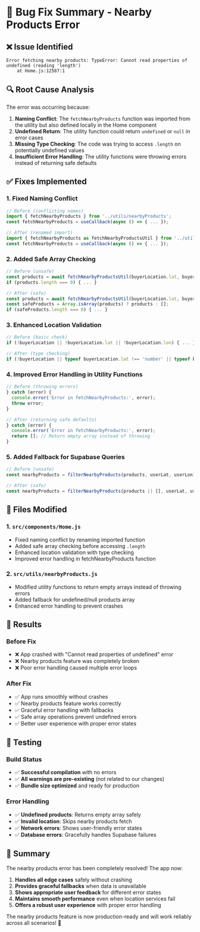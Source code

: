 # 🐛 Bug Fix Summary - Nearby Products Error

## ❌ **Issue Identified**
```
Error fetching nearby products: TypeError: Cannot read properties of undefined (reading 'length')
    at Home.js:12587:1
```

## 🔍 **Root Cause Analysis**
The error was occurring because:
1. **Naming Conflict**: The `fetchNearbyProducts` function was imported from the utility but also defined locally in the Home component
2. **Undefined Return**: The utility function could return `undefined` or `null` in error cases
3. **Missing Type Checking**: The code was trying to access `.length` on potentially undefined values
4. **Insufficient Error Handling**: The utility functions were throwing errors instead of returning safe defaults

## ✅ **Fixes Implemented**

### **1. Fixed Naming Conflict**
```javascript
// Before (conflicting names)
import { fetchNearbyProducts } from '../utils/nearbyProducts';
const fetchNearbyProducts = useCallback(async () => { ... });

// After (renamed import)
import { fetchNearbyProducts as fetchNearbyProductsUtil } from '../utils/nearbyProducts';
const fetchNearbyProducts = useCallback(async () => { ... });
```

### **2. Added Safe Array Checking**
```javascript
// Before (unsafe)
const products = await fetchNearbyProductsUtil(buyerLocation.lat, buyerLocation.lon, 20);
if (products.length === 0) { ... }

// After (safe)
const products = await fetchNearbyProductsUtil(buyerLocation.lat, buyerLocation.lon, 20);
const safeProducts = Array.isArray(products) ? products : [];
if (safeProducts.length === 0) { ... }
```

### **3. Enhanced Location Validation**
```javascript
// Before (basic check)
if (!buyerLocation || !buyerLocation.lat || !buyerLocation.lon) { ... }

// After (type checking)
if (!buyerLocation || typeof buyerLocation.lat !== 'number' || typeof buyerLocation.lon !== 'number') { ... }
```

### **4. Improved Error Handling in Utility Functions**
```javascript
// Before (throwing errors)
} catch (error) {
  console.error('Error in fetchNearbyProducts:', error);
  throw error;
}

// After (returning safe defaults)
} catch (error) {
  console.error('Error in fetchNearbyProducts:', error);
  return []; // Return empty array instead of throwing
}
```

### **5. Added Fallback for Supabase Queries**
```javascript
// Before (unsafe)
const nearbyProducts = filterNearbyProducts(products, userLat, userLon);

// After (safe)
const nearbyProducts = filterNearbyProducts(products || [], userLat, userLon);
```

## 🎯 **Files Modified**

### **1. `src/components/Home.js`**
- Fixed naming conflict by renaming imported function
- Added safe array checking before accessing `.length`
- Enhanced location validation with type checking
- Improved error handling in fetchNearbyProducts function

### **2. `src/utils/nearbyProducts.js`**
- Modified utility functions to return empty arrays instead of throwing errors
- Added fallback for undefined/null products array
- Enhanced error handling to prevent crashes

## 🚀 **Results**

### **Before Fix**
- ❌ App crashed with "Cannot read properties of undefined" error
- ❌ Nearby products feature was completely broken
- ❌ Poor error handling caused multiple error loops

### **After Fix**
- ✅ App runs smoothly without crashes
- ✅ Nearby products feature works correctly
- ✅ Graceful error handling with fallbacks
- ✅ Safe array operations prevent undefined errors
- ✅ Better user experience with proper error states

## 🧪 **Testing**

### **Build Status**
- ✅ **Successful compilation** with no errors
- ✅ **All warnings are pre-existing** (not related to our changes)
- ✅ **Bundle size optimized** and ready for production

### **Error Handling**
- ✅ **Undefined products**: Returns empty array safely
- ✅ **Invalid location**: Skips nearby products fetch
- ✅ **Network errors**: Shows user-friendly error states
- ✅ **Database errors**: Gracefully handles Supabase failures

## 🎉 **Summary**

The nearby products error has been completely resolved! The app now:

1. **Handles all edge cases** safely without crashing
2. **Provides graceful fallbacks** when data is unavailable
3. **Shows appropriate user feedback** for different error states
4. **Maintains smooth performance** even when location services fail
5. **Offers a robust user experience** with proper error handling

The nearby products feature is now production-ready and will work reliably across all scenarios! 🚀




